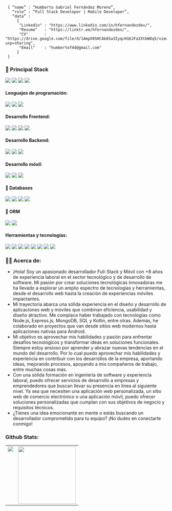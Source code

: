 <!--div style="text-align:center"><img src="./img/welcome.png" alt="background" style="width:70%; margin-left:auto; margin-right:auto; display: block; width:300px"/></div-->

```shell
 { “name” : “Humberto Gabriel Fernández Moreno”,
   “role” : “Full Stack Developer | Mobile Developer”,
   “data” : 
     { 
      "Linkedin" : "https://www.linkedin.com/in/hfernandezdev/",
      "Resume"   : "https://linktr.ee/hfernandezdev/",
      "CV"       : "https://drive.google.com/file/d/1AmpX0SHCAk8Sa3IyqcH16JFa2XtbWOq5/view?usp=sharing",
      "Email"    : "humbertof44@gmail.com"
     }
 }
```

<h3>
  🚀 Principal Stack
</h3> 
<p>
  <img src="https://img.shields.io/badge/MongoDB-white?style=for-the-badge&logo=mongodb&logoColor=4EA94B">
  <img src="https://img.shields.io/badge/Express.js-000000?style=for-the-badge&logo=express&logoColor=white">
  <img src="https://img.shields.io/badge/Angular-DD0031?style=for-the-badge&logo=angular&logoColor=white">
  <img src="https://img.shields.io/badge/Node.js-339933?style=for-the-badge&logo=nodedotjs&logoColor=white">
</p>
  
<h4>Lenguajes de programación:</h4>
<p>
  <img src="https://img.shields.io/badge/JavaScript-F7DF1E?style=for-the-badge&logo=javascript&logoColor=black">
  <img src="https://img.shields.io/badge/typescript-%23007ACC.svg?style=for-the-badge&logo=typescript&logoColor=white">
  <img src="https://img.shields.io/badge/Kotlin-0095D5?style=for-the-badge&logo=kotlin&logoColor=white">
</p>
<h4>Desarrollo Frontend:</h4>
<p>
  <img src="https://img.shields.io/badge/HTML5-E34F26?style=for-the-badge&logo=html5&logoColor=white">
  <img src="https://img.shields.io/badge/CSS3-1572B6?style=for-the-badge&logo=css3&logoColor=white">
  <img src="https://img.shields.io/badge/Angular-DD0031?style=for-the-badge&logo=angular&logoColor=white">
  <img src="https://img.shields.io/badge/React-20232A?style=for-the-badge&logo=react&logoColor=61DAFB">
</p>
<h4>Desarrollo Backend:</h4>
<p>
  <img src="https://img.shields.io/badge/Node.js-339933?style=for-the-badge&logo=nodedotjs&logoColor=white">
  <img src="https://img.shields.io/badge/Express.js-000000?style=for-the-badge&logo=express&logoColor=white">
  <img src="https://img.shields.io/badge/nestjs-%23E0234E.svg?style=for-the-badge&logo=nestjs&logoColor=white">
  
  
</p>
<h4>Desarrollo móvil:</h4>
<p>
  <img src="https://img.shields.io/badge/Android-3DDC84?style=for-the-badge&logo=android&logoColor=white">
  <!-- <img src="https://img.shields.io/badge/Android_Studio-3DDC84?style=for-the-badge&logo=android-studio&logoColor=white"> -->
  <img src="https://img.shields.io/badge/Ionic-%233880FF.svg?style=for-the-badge&logo=Ionic&logoColor=white">
  <img src="https://img.shields.io/badge/react_native-%2320232a.svg?style=for-the-badge&logo=react&logoColor=%2361DAFB">
</p>

<h4>💾 Databases</h4>
<p>
 <img src="https://img.shields.io/badge/MongoDB-white?style=for-the-badge&logo=mongodb&logoColor=4EA94B">
 <img src="https://img.shields.io/badge/MySQL-005C84?style=for-the-badge&logo=mysql&logoColor=white">
 <img src="https://img.shields.io/badge/postgres-%23316192.svg?style=for-the-badge&logo=postgresql&logoColor=white">
 <img src="https://img.shields.io/badge/sqlite-%2307405e.svg?style=for-the-badge&logo=sqlite&logoColor=white">
</p>

<h4>🎋 ORM</h4>
<p>
 <img src="https://img.shields.io/badge/Mongoose-00C58E?style=for-the-badge">
 <img src="https://img.shields.io/badge/Sequelize-52B0E7?style=for-the-badge&logo=Sequelize&logoColor=white">
</p>

<h4>Herramientas y tecnologías:</h4>
<p>
  <img src="https://img.shields.io/badge/Git-F05032?style=for-the-badge&logo=git&logoColor=white">
  <img src="https://img.shields.io/badge/GitHub-100000?style=for-the-badge&logo=github&logoColor=white">
  <img src="https://img.shields.io/badge/Linux-FCC624?style=for-the-badge&logo=linux&logoColor=black">
  <img src="https://img.shields.io/badge/Notion-000000?style=for-the-badge&logo=notion&logoColor=white">
  <img src="https://img.shields.io/badge/Postman-FF6C37?style=for-the-badge&logo=Postman&logoColor=white">
  <img src="https://img.shields.io/badge/-Swagger-%23Clojure?style=for-the-badge&logo=swagger&logoColor=white">
  <img src="https://img.shields.io/badge/firebase-%23039BE5.svg?style=for-the-badge&logo=firebase">
  <img src="https://img.shields.io/badge/WordPress-%23117AC9.svg?style=for-the-badge&logo=WordPress&logoColor=white">
</p>

<!--
### 👨‍🎓 Profession:
- Systems Engineer trained at Universidad Nacional Experimental Politécnica "Antonio José de Sucre" (Caracas, Venezuela).
-->

### 🧑‍💻 Acerca de:
- ¡Hola! Soy un apasionado desarrollador Full-Stack y Móvil con +8 años de experiencia laboral en el sector tecnológico y de desarrollo de software. Mi pasión por crear soluciones tecnológicas innovadoras me ha llevado a explorar un amplio espectro de tecnologías y herramientas, desde el desarrollo web hasta la creación de experiencias móviles impactantes.
- Mi trayectoria abarca una sólida experiencia en el diseño y desarrollo de aplicaciones web y móviles que combinan eficiencia, usabilidad y diseño atractivo. Me complace haber trabajado con tecnologías como Node.js, Express.js, MongoDB, SQL y Kotlin, entre otras. Además, he colaborado en proyectos que van desde sitios web modernos hasta aplicaciones nativas para Android.
- Mi objetivo es aprovechar mis habilidades y pasión para enfrentar desafíos tecnológicos y transformar ideas en soluciones funcionales. Siempre estoy ansioso por aprender y abrazar nuevas tendencias en el mundo del desarrollo. Por lo cual puedo aprovechar mis habilidades y experiencia en contribuir con los desarrollos de la empresa, aportando ideas, mejorando procesos, apoyando a mis compañeros de trabajo, entre muchas cosas más.
- Con una sólida formación en ingeniería de software y experiencia laboral, puedo ofrecer servicios de desarrollo a empresas y emprendedores que buscan llevar su presencia en línea al siguiente nivel. Ya sea que necesiten una aplicación web personalizada, un sitio web de comercio electrónico o una aplicación móvil, puedo ofrecer soluciones personalizadas que cumplan con sus objetivos de negocio y requisitos técnicos.
- ¿Tienes una idea emocionante en mente o estás buscando un desarrollador comprometido para tu equipo? ¡No dudes en conectarte conmigo!

<!--
### 📚 I'm currently learning:
- GraphQL / Apolo / Neo4J
- React JS
- MEAN Stack Course
- FullStack Bootcamp with <a href="https://www.twitch.tv/midudev" target="_blank">Midudev</a>
-->

### Github Stats:

<table>
  <tr>
    <td valign="top"><img src="https://github-readme-stats.vercel.app/api/top-langs/?username=hfernandezdev&theme=radical&card_width=450em)](https://github.com/hfernandezdev/hfernandezdev/github-readme-stats"/></td>
    <td valign="top"><img height="180em" src="https://github-readme-stats.vercel.app/api?username=hfernandezdev&show_icons=true&hide_border=true&&count_private=true&include_all_commits=true&theme=radical&hide_stars=false" /></td>
  </tr>
</table>
